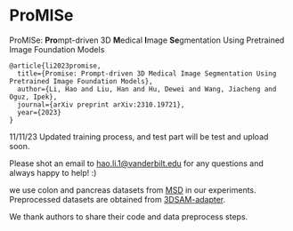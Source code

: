 # ProMISe
ProMISe: **Pro**mpt-driven  3D **M**edical **I**mage **Se**gmentation Using Pretrained Image Foundation Models
```
@article{li2023promise,
  title={Promise: Prompt-driven 3D Medical Image Segmentation Using Pretrained Image Foundation Models},
  author={Li, Hao and Liu, Han and Hu, Dewei and Wang, Jiacheng and Oguz, Ipek},
  journal={arXiv preprint arXiv:2310.19721},
  year={2023}
}
```


11/11/23
Updated training process, and test part will be test and upload soon.



Please shot an email to hao.li.1@vanderbilt.edu for any questions and always happy to help! :)


we use colon and pancreas datasets from [MSD](http://medicaldecathlon.com/) in our experiments. Preprocessed datasets are obtained from [3DSAM-adapter](https://github.com/med-air/3DSAM-adapter/).

We thank authors to share their code and data preprocess steps. 

